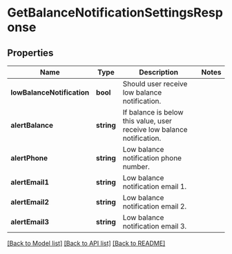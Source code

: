 # GetBalanceNotificationSettingsResponse

## Properties
Name | Type | Description | Notes
------------ | ------------- | ------------- | -------------
**lowBalanceNotification** | **bool** | Should user receive low balance notification. | 
**alertBalance** | **string** | If balance is below this value, user receive low balance notification. | 
**alertPhone** | **string** | Low balance notification phone number. | 
**alertEmail1** | **string** | Low balance notification email 1. | 
**alertEmail2** | **string** | Low balance notification email 2. | 
**alertEmail3** | **string** | Low balance notification email 3. | 

[[Back to Model list]](../README.md#documentation-for-models) [[Back to API list]](../README.md#documentation-for-api-endpoints) [[Back to README]](../README.md)


